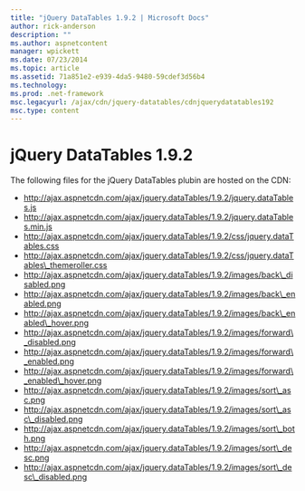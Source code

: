 ```yaml
---
title: "jQuery DataTables 1.9.2 | Microsoft Docs"
author: rick-anderson
description: ""
ms.author: aspnetcontent
manager: wpickett
ms.date: 07/23/2014
ms.topic: article
ms.assetid: 71a851e2-e939-4da5-9480-59cdef3d56b4
ms.technology: 
ms.prod: .net-framework
msc.legacyurl: /ajax/cdn/jquery-datatables/cdnjquerydatatables192
msc.type: content
---
```

jQuery DataTables 1.9.2
====================
The following files for the jQuery DataTables plubin are hosted on the CDN:

- http://ajax.aspnetcdn.com/ajax/jquery.dataTables/1.9.2/jquery.dataTables.js
- http://ajax.aspnetcdn.com/ajax/jquery.dataTables/1.9.2/jquery.dataTables.min.js
- http://ajax.aspnetcdn.com/ajax/jquery.dataTables/1.9.2/css/jquery.dataTables.css
- http://ajax.aspnetcdn.com/ajax/jquery.dataTables/1.9.2/css/jquery.dataTables\_themeroller.css
- http://ajax.aspnetcdn.com/ajax/jquery.dataTables/1.9.2/images/back\_disabled.png
- http://ajax.aspnetcdn.com/ajax/jquery.dataTables/1.9.2/images/back\_enabled.png
- http://ajax.aspnetcdn.com/ajax/jquery.dataTables/1.9.2/images/back\_enabled\_hover.png
- http://ajax.aspnetcdn.com/ajax/jquery.dataTables/1.9.2/images/forward\_disabled.png
- http://ajax.aspnetcdn.com/ajax/jquery.dataTables/1.9.2/images/forward\_enabled.png
- http://ajax.aspnetcdn.com/ajax/jquery.dataTables/1.9.2/images/forward\_enabled\_hover.png
- http://ajax.aspnetcdn.com/ajax/jquery.dataTables/1.9.2/images/sort\_asc.png
- http://ajax.aspnetcdn.com/ajax/jquery.dataTables/1.9.2/images/sort\_asc\_disabled.png
- http://ajax.aspnetcdn.com/ajax/jquery.dataTables/1.9.2/images/sort\_both.png
- http://ajax.aspnetcdn.com/ajax/jquery.dataTables/1.9.2/images/sort\_desc.png
- http://ajax.aspnetcdn.com/ajax/jquery.dataTables/1.9.2/images/sort\_desc\_disabled.png